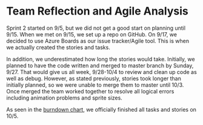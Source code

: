 # Team Reflection and Agile Analysis
Sprint 2 started on 9/5, but we did not get a good start on planning until 9/15. When we met on 9/15, we set up a repo on GitHub. On 9/17, we decided to use Azure Boards as our issue tracker/Agile tool. This is when we actually created the stories and tasks.

In addition, we underestimated how long the stories would take. Initially, we planned to have the code written and merged to master branch by Sunday, 9/27. That would give us all week, 9/28-10/4 to review and clean up code as well as debug. However, as stated previously, stories took longer than initially planned, so we were unable to merge them to master until 10/3. Once merged the team worked together to resolve all logical errors including animation problems and sprite sizes.

As seen in the [burndown chart](BurndownChart.PNG), we officially finished all tasks and stories on 10/5.
